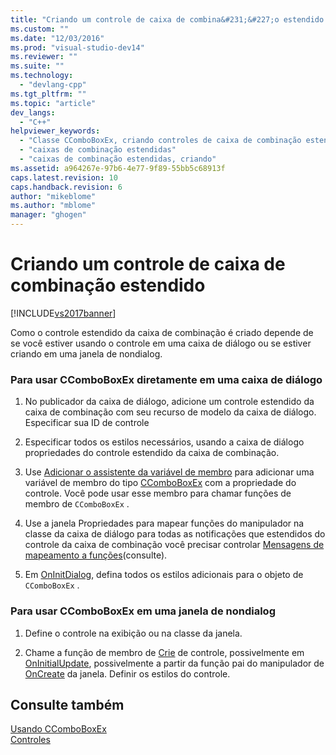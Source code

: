 ```yaml
---
title: "Criando um controle de caixa de combina&#231;&#227;o estendido | Microsoft Docs"
ms.custom: ""
ms.date: "12/03/2016"
ms.prod: "visual-studio-dev14"
ms.reviewer: ""
ms.suite: ""
ms.technology: 
  - "devlang-cpp"
ms.tgt_pltfrm: ""
ms.topic: "article"
dev_langs: 
  - "C++"
helpviewer_keywords: 
  - "Classe CComboBoxEx, criando controles de caixa de combinação estendidos"
  - "caixas de combinação estendidas"
  - "caixas de combinação estendidas, criando"
ms.assetid: a964267e-97b6-4e77-9f89-55bb5c68913f
caps.latest.revision: 10
caps.handback.revision: 6
author: "mikeblome"
ms.author: "mblome"
manager: "ghogen"
---
```

# Criando um controle de caixa de combina&#231;&#227;o estendido
[!INCLUDE[vs2017banner](../assembler/inline/includes/vs2017banner.md)]

Como o controle estendido da caixa de combinação é criado depende de se você estiver usando o controle em uma caixa de diálogo ou se estiver criando em uma janela de nondialog.  
  
### Para usar CComboBoxEx diretamente em uma caixa de diálogo  
  
1.  No publicador da caixa de diálogo, adicione um controle estendido da caixa de combinação com seu recurso de modelo da caixa de diálogo.  Especificar sua ID de controle  
  
2.  Especificar todos os estilos necessários, usando a caixa de diálogo propriedades do controle estendido da caixa de combinação.  
  
3.  Use [Adicionar o assistente da variável de membro](../ide/adding-a-member-variable-visual-cpp.md) para adicionar uma variável de membro do tipo [CComboBoxEx](../mfc/reference/ccomboboxex-class.md) com a propriedade do controle.  Você pode usar esse membro para chamar funções de membro de `CComboBoxEx` .  
  
4.  Use a janela Propriedades para mapear funções do manipulador na classe da caixa de diálogo para todas as notificações que estendidos do controle da caixa de combinação você precisar controlar [Mensagens de mapeamento a funções](../Topic/Mapping%20Messages%20to%20Functions.md)\(consulte\).  
  
5.  Em [OnInitDialog](../Topic/CDialog::OnInitDialog.md), defina todos os estilos adicionais para o objeto de `CComboBoxEx` .  
  
### Para usar CComboBoxEx em uma janela de nondialog  
  
1.  Define o controle na exibição ou na classe da janela.  
  
2.  Chame a função de membro de [Crie](../Topic/CTabCtrl::Create.md) de controle, possivelmente em [OnInitialUpdate](../Topic/CView::OnInitialUpdate.md), possivelmente a partir da função pai do manipulador de [OnCreate](../Topic/CWnd::OnCreate.md) da janela.  Definir os estilos do controle.  
  
## Consulte também  
 [Usando CComboBoxEx](../mfc/using-ccomboboxex.md)   
 [Controles](../mfc/controls-mfc.md)